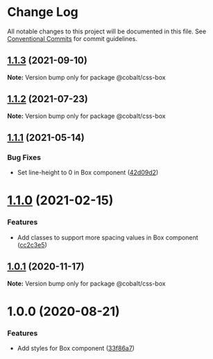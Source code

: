 # Change Log

All notable changes to this project will be documented in this file.
See [Conventional Commits](https://conventionalcommits.org) for commit guidelines.

## [1.1.3](https://github.com/Talkdesk/cobalt/compare/@cobalt/css-box@1.1.2...@cobalt/css-box@1.1.3) (2021-09-10)

**Note:** Version bump only for package @cobalt/css-box





## [1.1.2](https://github.com/Talkdesk/cobalt/compare/@cobalt/css-box@1.1.1...@cobalt/css-box@1.1.2) (2021-07-23)

**Note:** Version bump only for package @cobalt/css-box





## [1.1.1](https://github.com/Talkdesk/cobalt/compare/@cobalt/css-box@1.1.0...@cobalt/css-box@1.1.1) (2021-05-14)


### Bug Fixes

* Set line-height to 0 in Box component ([42d09d2](https://github.com/Talkdesk/cobalt/commit/42d09d2f7382af768df2aa412bda6d2cb996938e))





# [1.1.0](https://github.com/Talkdesk/cobalt/compare/@cobalt/css-box@1.0.1...@cobalt/css-box@1.1.0) (2021-02-15)


### Features

* Add classes to support more spacing values in Box component ([cc2c3e5](https://github.com/Talkdesk/cobalt/commit/cc2c3e56283e4fcee254784488ab5b4eb10acb7c))





## [1.0.1](https://github.com/Talkdesk/cobalt/compare/@cobalt/css-box@1.0.0...@cobalt/css-box@1.0.1) (2020-11-17)

**Note:** Version bump only for package @cobalt/css-box





# 1.0.0 (2020-08-21)


### Features

* Add styles for Box component ([33f86a7](https://github.com/Talkdesk/cobalt/commit/33f86a7ea68e53dd8add524a6bb4b89a5de54b0b))
